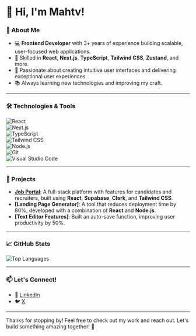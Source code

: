 # 👋 Hi, I'm Mahtv!  

### 🚀 About Me  
- 💻 **Frontend Developer** with 3+ years of experience building scalable, user-focused web applications.  
- 🔧 Skilled in **React**, **Next.js**, **TypeScript**, **Tailwind CSS**, **Zustand**, and more.  
- 🌟 Passionate about creating intuitive user interfaces and delivering exceptional user experiences.  
- 📚 Always learning new technologies and improving my craft.  

---

### 🛠️ Technologies & Tools  
![React](https://img.shields.io/badge/-React-61DAFB?style=flat&logo=react&logoColor=white)  
![Next.js](https://img.shields.io/badge/-Next.js-000000?style=flat&logo=next.js&logoColor=white)  
![TypeScript](https://img.shields.io/badge/-TypeScript-3178C6?style=flat&logo=typescript&logoColor=white)  
![Tailwind CSS](https://img.shields.io/badge/-Tailwind%20CSS-38B2AC?style=flat&logo=tailwind-css&logoColor=white)  
![Node.js](https://img.shields.io/badge/-Node.js-339933?style=flat&logo=node.js&logoColor=white)  
![Git](https://img.shields.io/badge/-Git-F05032?style=flat&logo=git&logoColor=white)  
![Visual Studio Code](https://img.shields.io/badge/-VS%20Code-007ACC?style=flat&logo=visual-studio-code&logoColor=white)  

---

### 🌟 Projects  
- **[Job Portal](https://hirrd-eight.vercel.app/)**: A full-stack platform with features for candidates and recruiters, built using **React**, **Supabase**, **Clerk**, and **Tailwind CSS**.  
- **[Landing Page Generator]**: A tool that reduces deployment time by 80%, developed with a combination of **React** and **Node.js**.  
- **[Text Editor Features]**: Built an auto-save function, improving user productivity by 50%.  

---

### 📈 GitHub Stats  
<!--
![Your GitHub Stats](https://github-readme-stats.vercel.app/api?username=mahtvbansal&show_icons=true&theme=radical)
-->
![Top Languages](https://github-readme-stats.vercel.app/api/top-langs/?username=mahtvbansal&layout=compact&theme=radical)  

---

### 📫 Let's Connect!  
- 💼 [LinkedIn](https://linkedin.com/in/mahtv-bansal/)  
- 🐦 [X](https://twitter.com/mahtvbansal)  

---

Thanks for stopping by! Feel free to check out my work and reach out. Let's build something amazing together! 🚀

<!--
**mahtvbansal/mahtvbansal** is a ✨ _special_ ✨ repository because its `README.md` (this file) appears on your GitHub profile.

Here are some ideas to get you started:

- 🔭 I’m currently working on ...
- 🌱 I’m currently learning ...
- 👯 I’m looking to collaborate on ...
- 🤔 I’m looking for help with ...
- 💬 Ask me about ...
- 📫 How to reach me: ...
- 😄 Pronouns: ...
- ⚡ Fun fact: ...
-->
